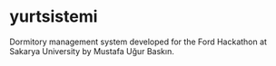 # yurtsistemi
Dormitory management system developed for the Ford Hackathon at Sakarya University by Mustafa Uğur Baskın.
